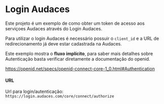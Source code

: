 # Login Audaces

Este projeto é um exemplo de como obter um token de acesso aos serviçoes Audaces através do Login Audaces.

Para utilizar o login Audaces é necessário possuir o `client_id` e a URL de redirecionamento já deve estar cadastrada na Audaces.

Este exemplo mostra o **fluxo implícito**, para saber mais detalhes sobre Autenticação basta verificar diretamente a documentação do openid.

https://openid.net/specs/openid-connect-core-1_0.html#Authentication

#### URL

Url para login/autenticação:  `https://login.audaces.com/core/connect/authorize`

